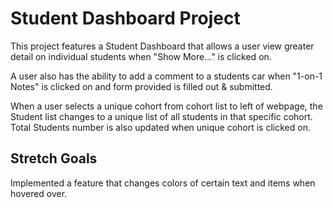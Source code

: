 # Student Dashboard Project

This project features a Student Dashboard that allows a user view greater detail on individual students when "Show More..." is clicked on. 

A user also has the ability to add a comment to a students car when "1-on-1 Notes" is clicked on and form provided is filled out & submitted.

When a user selects a unique cohort from cohort list to left of webpage, the Student list changes to a unique list of all students in that specific cohort. Total Students number is also updated when unique cohort is clicked on.

## Stretch Goals

Implemented a feature that changes colors of certain text and items when hovered over.